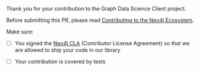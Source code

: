 Thank you for your contribution to the Graph Data Science Client project.

<!-- Please include a summary of the change, such as, which issue was fixed or feature was added. 
If relevant, link to the corresponding issue.
Please also include relevant motivation and context. List any dependencies that are required for this change. -->

Before submitting this PR, please read [Contributing to the Neo4j Ecosystem](https://github.com/neo4j/graph-data-science-client/blob/main/CONTRIBUTING.md). 

Make sure:
- [ ] You signed the [Neo4j CLA](https://neo4j.com/developer/cla/#sign-cla) (Contributor License Agreement) so that we are allowed to ship your code in our library
- [ ] Your contribution is covered by tests

